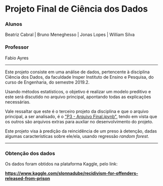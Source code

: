 # Projeto Final de Ciência dos Dados

### Alunos

Beatriz Cabral | Bruno Meneghesso | Jonas Lopes | William Silva

### Professor 

Fabio Ayres

____________________________________________________________________

Este projeto consiste em uma análise de dados, pertencente à disciplina Ciência dos Dados, da faculdade Insper Instituto de Ensino e Pesquisa, do curso de Engenharia, do semestre 2019.2. 

Usando métodos estatísticos, o objetivo é realizar um modelo preditivo e este será discutido no arquivo principal, apontando todas as explicações necessárias.

Vale ressaltar que este é o terceiro projeto da disciplina e que o arquivo principal, a ser analisado, é o ["P3 - Arquivo Final.ipynb"](https://github.com/brunomeneghesso/Cdados_final/blob/master/P3%20-%20Arquivo%20Final.ipynb), tendo em vista que os outros são arquivos extras para auxliar no desenvolvimento do projeto.

Este projeto visa à predição da reincidência de um preso à detenção, dadas algumas características sobre ele/ela, usando regressão *random forest*.

_____________________________________________________________________

### Obtenção dos dados

Os dados foram obtidos na plataforma Kaggle, pelo link:

**https://www.kaggle.com/slonnadube/recidivism-for-offenders-released-from-prison**
